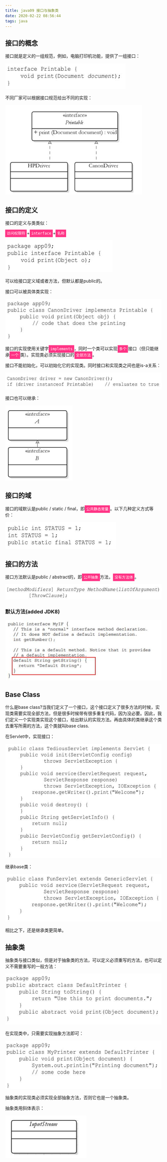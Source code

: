 ```yaml
---
title: java09 接口与抽象类
date: 2020-02-22 08:56:44
tags: java
---
```


## 接口的概念

接口就是定义的一组规范，例如，电脑打印机功能，提供了一组接口：

<img src='java09-Interfaces-and-Abstract-Classes\f52cc5bf-434d-433a-9ec2-8a0c6c403667.jpg'>

不同厂家可以根据接口规范给出不同的实现：

<img src='java09-Interfaces-and-Abstract-Classes\5388d7b6-be64-4ca2-b3c0-c2182bc23b79.jpg'>

## 接口的定义

接口的定义与类类似：

<code style='background:#ff3385;color:white;padding:5px;'>访问权限符</code>+<code style='background:#ff3385;color:white;padding:5px;'>interface</code>+<code style='background:#ff3385;color:white;padding:5px;'>名称</code>

<img src='java09-Interfaces-and-Abstract-Classes\8777d801-d4ad-42bb-a83b-5090cb33bf73.jpg'>

可以给接口定义域或者方法，但默认都是public的。

接口可以被具体类实现：

<img src='java09-Interfaces-and-Abstract-Classes\52e93f8f-66c0-4112-b42a-600513ee50f9.jpg'>

接口的实现使用关键字<code style='background:#ff3385;color:white;padding:5px;'>implements</code>，同时一个类可以实现<code style='background:#ff3385;color:white;padding:5px;'>多个</code>接口（但只能继承<code style='background:#ff3385;color:white;padding:5px;'>一个</code>类）。实现类必须实现接口的<code style='background:#ff3385;color:white;padding:5px;'>全部方法</code>。

接口不能初始化，可以初始化它的实现类。同时接口和实现类之间也是is-a关系：

<img src='java09-Interfaces-and-Abstract-Classes\96a96bab-ac76-423d-851c-75f514ccd164.jpg'>

接口也可以继承：

<img src='java09-Interfaces-and-Abstract-Classes\3d0a4988-994f-4b68-b2be-902b335b7903.jpg'>

## 接口的域

接口的域默认是public / static / final，即<code style='background:#ff3385;color:white;padding:5px;'>公共静态常量</code>。以下几种定义方式等价：

<img src='java09-Interfaces-and-Abstract-Classes\9f6beb88-c67f-47d8-86df-60742f6b4950.jpg'>

## 接口的方法

接口方法默认是public / abstract的，即<code style='background:#ff3385;color:white;padding:5px;'>公开抽象</code>方法，<code style='background:#ff3385;color:white;padding:5px;'>没有方法体</code>。

<img src='java09-Interfaces-and-Abstract-Classes\30d23729-df67-437d-9480-5ec35c9b5b57.jpg'>

### 默认方法(added JDK8)

<img src='java09-Interfaces-and-Abstract-Classes\8ab4ea4a-b32f-44ad-bcdc-06dd46cafc79.jpg'>

## Base Class

什么是base class?当我们定义了一个接口，这个接口定义了很多方法的时候，实现类需要实现全部方法，但是很多时候带有很多重复代码，因为没必要。因此，我们定义一个实现类实现这个接口，给出默认的实现方法。再由具体的类继承这个类去重写所需的方法，这个类就叫base class.

在Servlet中，实现接口：

<img src='java09-Interfaces-and-Abstract-Classes\4b55316e-3417-4b88-b97e-0759b7668159.jpg'>

继承base类：

<img src='java09-Interfaces-and-Abstract-Classes\51216969-671e-4f4f-969f-076dc0ad0581.jpg'>

相比之下，还是继承类更简单。

## 抽象类

抽象类与接口类似，但是对于抽象类的方法，可以定义必须重写的方法，也可以定义不需要重写的一般方法：

<img src='java09-Interfaces-and-Abstract-Classes\686a391c-56cf-4053-b0ad-e4e6d4ac0415.jpg'>

在实现类中，只需要实现抽象方法即可：

<img src='java09-Interfaces-and-Abstract-Classes\fcff07e4-264a-4072-a7c9-09ef174822c0.jpg'>

抽象类的实现类必须实现全部抽象方法，否则它也是一个抽象类。

抽象类用斜体表示：

<img src='java09-Interfaces-and-Abstract-Classes\3ff522fa-1c83-434b-9ed4-1035cc6c62c3.jpg'>









